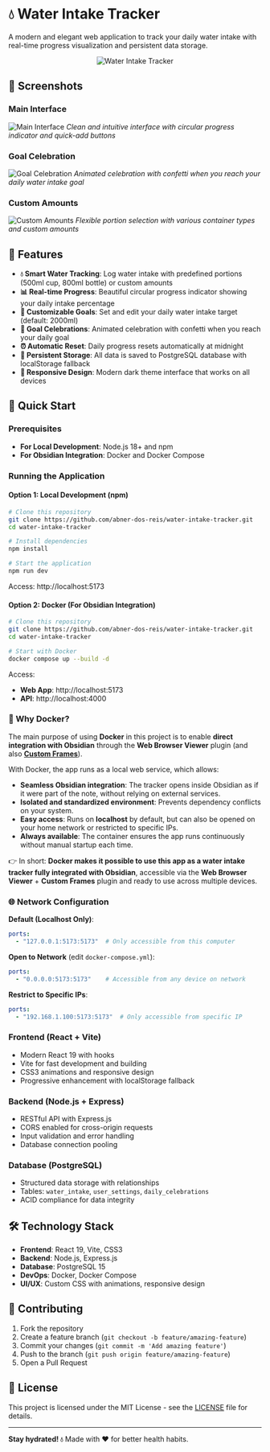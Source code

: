# 💧 Water Intake Tracker

A modern and elegant web application to track your daily water intake with real-time progress visualization and persistent data storage.

<p align="center">
  <img src="./water.png" alt="Water Intake Tracker" />
</p>

## 📸 Screenshots

### Main Interface
![Main Interface](./screenshots/main-interface.png)
*Clean and intuitive interface with circular progress indicator and quick-add buttons*

### Goal Celebration
![Goal Celebration](./screenshots/goal-celebration.png)
*Animated celebration with confetti when you reach your daily water intake goal*

### Custom Amounts
![Custom Amounts](./screenshots/custom-amounts.png)
*Flexible portion selection with various container types and custom amounts*

## 🌟 Features

- **💧 Smart Water Tracking**: Log water intake with predefined portions (500ml cup, 800ml bottle) or custom amounts
- **📊 Real-time Progress**: Beautiful circular progress indicator showing your daily intake percentage
- **🎯 Customizable Goals**: Set and edit your daily water intake target (default: 2000ml)
- **🎉 Goal Celebrations**: Animated celebration with confetti when you reach your daily goal
- **⏰ Automatic Reset**: Daily progress resets automatically at midnight
- **💾 Persistent Storage**: All data is saved to PostgreSQL database with localStorage fallback
- **📱 Responsive Design**: Modern dark theme interface that works on all devices

## 🚀 Quick Start

### Prerequisites
- **For Local Development**: Node.js 18+ and npm
- **For Obsidian Integration**: Docker and Docker Compose

### Running the Application

#### Option 1: Local Development (npm)
```bash
# Clone this repository
git clone https://github.com/abner-dos-reis/water-intake-tracker.git
cd water-intake-tracker

# Install dependencies
npm install

# Start the application
npm run dev
```

Access: http://localhost:5173

#### Option 2: Docker (For Obsidian Integration)
```bash
# Clone this repository
git clone https://github.com/abner-dos-reis/water-intake-tracker.git
cd water-intake-tracker

# Start with Docker
docker compose up --build -d
```

Access: 
- **Web App**: http://localhost:5173
- **API**: http://localhost:4000

### 🤔 Why Docker?

The main purpose of using **Docker** in this project is to enable **direct integration with Obsidian** through the **Web Browser Viewer** plugin (and also **[Custom Frames](https://obsidian.md/plugins?id=obsidian-custom-frames)**).

With Docker, the app runs as a local web service, which allows:

- **Seamless Obsidian integration**: The tracker opens inside Obsidian as if it were part of the note, without relying on external services.  
- **Isolated and standardized environment**: Prevents dependency conflicts on your system.  
- **Easy access**: Runs on **localhost** by default, but can also be opened on your home network or restricted to specific IPs.  
- **Always available**: The container ensures the app runs continuously without manual startup each time.  

👉 In short: **Docker makes it possible to use this app as a water intake tracker fully integrated with Obsidian**, accessible via the **Web Browser Viewer** + **Custom Frames** plugin and ready to use across multiple devices.


### 🌐 Network Configuration

**Default (Localhost Only)**:
```yaml
ports:
  - "127.0.0.1:5173:5173"  # Only accessible from this computer
```

**Open to Network** (edit `docker-compose.yml`):
```yaml
ports:
  - "0.0.0.0:5173:5173"    # Accessible from any device on network
```

**Restrict to Specific IPs**:
```yaml
ports:
  - "192.168.1.100:5173:5173"  # Only accessible from specific IP
```

### Frontend (React + Vite)
- Modern React 19 with hooks
- Vite for fast development and building
- CSS3 animations and responsive design
- Progressive enhancement with localStorage fallback

### Backend (Node.js + Express)
- RESTful API with Express.js
- CORS enabled for cross-origin requests
- Input validation and error handling
- Database connection pooling

### Database (PostgreSQL)
- Structured data storage with relationships
- Tables: `water_intake`, `user_settings`, `daily_celebrations`
- ACID compliance for data integrity

## 🛠️ Technology Stack

- **Frontend**: React 19, Vite, CSS3
- **Backend**: Node.js, Express.js
- **Database**: PostgreSQL 15
- **DevOps**: Docker, Docker Compose
- **UI/UX**: Custom CSS with animations, responsive design

## 🤝 Contributing

1. Fork the repository
2. Create a feature branch (`git checkout -b feature/amazing-feature`)
3. Commit your changes (`git commit -m 'Add amazing feature'`)
4. Push to the branch (`git push origin feature/amazing-feature`)
5. Open a Pull Request

## 📄 License

This project is licensed under the MIT License - see the [LICENSE](LICENSE) file for details.

---

**Stay hydrated! 💧** Made with ❤️ for better health habits.
